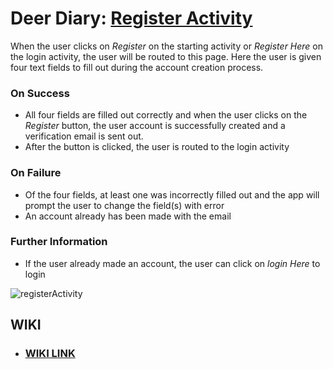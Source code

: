 # Deer Diary: [Register Activity](https://github.com/cunychenhclass/cisc3171proj-group6/issues/1)
When the user clicks on *Register* on the starting activity or *Register Here* on the login activity, the user will be routed to this page. Here the user is given
four text fields to fill out during the account creation process.
### On Success
- All four fields are filled out correctly and when the user clicks on the *Register* button, the user account is successfully created and a verification email is sent out.
- After the button is clicked, the user is routed to the login activity

### On Failure
- Of the four fields, at least one was incorrectly filled out and the app will prompt the user to change the field(s) with error
- An account already has been made with the email

### Further Information
- If the user already made an account, the user can click on *login Here* to login

![registerActivity](https://user-images.githubusercontent.com/70163313/225717147-74b5b7e0-d470-497c-b2b5-8527eec92f7d.png)

## WIKI
- ### [WIKI LINK](https://github.com/cunychenhclass/cisc3171proj-group6/wiki/Deer-Diary-Wiki)
